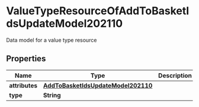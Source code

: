 

# ValueTypeResourceOfAddToBasketIdsUpdateModel202110

Data model for a value type resource

## Properties

| Name | Type | Description | Notes |
|------------ | ------------- | ------------- | -------------|
|**attributes** | [**AddToBasketIdsUpdateModel202110**](AddToBasketIdsUpdateModel202110.md) |  |  [optional] |
|**type** | **String** |  |  [optional] |



